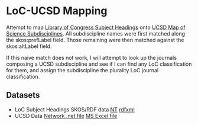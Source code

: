 LoC-UCSD Mapping
==================

Attempt to map [Library of Congress Subject Headings](http://id.loc.gov/authorities/subjects.html) onto [UCSD Map of Science Subdisciplines](http://sci.cns.iu.edu/ucsdmap/). All subdiscipline names were first matched along the skos:prefLabel field. Those remaining were then matched against the skos:altLabel field.

If this naive match does not work, I will attempt to look up the journals composing a UCSD subdiscipline and see if I can find any LoC classification for them, and assign the subdiscipline the plurality LoC journal classification.

Datasets
----------
* LoC Subject Headings SKOS/RDF data [NT](http://id.loc.gov/static/data/authoritiessubjects.nt.skos.zip) [rdfxml](http://id.loc.gov/static/data/authoritiessubjects.rdfxml.skos.zip)
* UCSD Data [Network .net file](http://sci.cns.iu.edu/ucsdmap/data/UCSDmap.net) [MS Excel file](http://sci.cns.iu.edu/ucsdmap/data/UCSDmapDataTables.xlsx)
